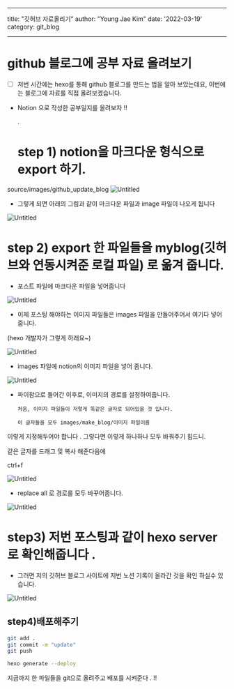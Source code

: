 
---
title: "깃허브 자료올리기"
author: "Young Jae Kim"
date: '2022-03-19'
category: git_blog

---

# github 블로그에 공부 자료 올려보기

- [ ]  저번 시간에는 hexo를 통해 github 블로그를 만드는 법을 알아 보았는데요, 이번에는 블로그에 자료를 직접 올려보겠습니다.

- Notion 으로 작성한 공부일지를 올려보자 !!
    
    .
    
    # step 1) notion을 마크다운 형식으로 export 하기.
    
source/images/github_update_blog
![Untitled](/images/github_update_blog/Untitled.png)

- 그렇게 되면 아래의 그림과 같이 마크다운 파일과 image 파일이 나오게 됩니다

 

![Untitled](/images/github_update_blog/Untitled%201.png)

# step 2) export 한 파일들을 myblog(깃허브와 연동시켜준 로컬 파일) 로 옮겨 줍니다.

- 포스트 파일에 마크다운 파일을 넣어줍니다

![Untitled](/images/github_update_blog/Untitled%202.png)

- 이제 포스팅 해야하는 이미지 파일들은 images 파일을 만들어주어서 여기다 넣어줍니다.

 (hexo 개발자가 그렇게 하래요~) 

![Untitled](/images/github_update_blog/Untitled%203.png)

- images 파일에 notion의 이미지 파일을 넣어 줍니다.

![Untitled](/images/github_update_blog/Untitled%204.png)

- 파이참으로 들어간 이후로, 이미지의 경로를 설정하여줍니다.

      처음, 이미지 파일들이 저렇게 똑같은 글자로 되어있을 것 입니다. 

      이 글자들을 모두 images/make_blog/이미지 파일이름 

이렇게 지정해두어야 합니다 .  그렇다면 이렇게 하나하나 모두 바꿔주기 힘드니. 

같은 글자를 드래그 및 복사 해준다음에 

ctrl+f  

![Untitled](/images/github_update_blog/Untitled%205.png)

- replace all 로 경로를 모두 바꾸어줍니다.

![Untitled](/images/github_update_blog/Untitled%206.png)

# step3) 저번 포스팅과 같이 hexo server 로 확인해줍니다 .

  

- 그러면 저의 깃허브 블로그 사이트에 저번 노션 기록이 올라간 것을 확인 하실수 있습니다.

![Untitled](/images/github_update_blog/Untitled%207.png)

## step4)배포해주기

```bash
git add . 
git commit -m "update"
git push 

hexo generate --deploy
```

지금까지 한 파일들을 git으로 올려주고 배포를 시켜준다 . !!